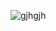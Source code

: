 ![gjhgjh](https://user-images.githubusercontent.com/29045747/130475386-792b3b5f-2ee5-40b7-8294-739cec746261.PNG)
